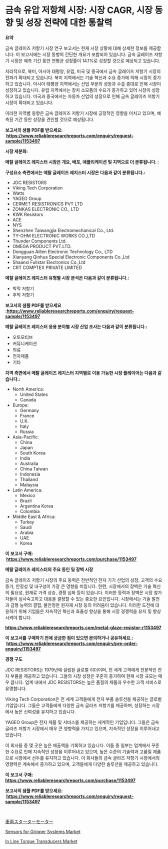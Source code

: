 <p><h1>금속 유압 저항체 시장: 시장 CAGR, 시장 동향 및 성장 전략에 대한 통찰력</h1></p><p><strong>요약</strong></p>
<p><p>금속 글레이즈 저항기 시장 연구 보고서는 현재 시장 상황에 대해 상세한 정보를 제공합니다. 이 보고서에는 시장 동향의 간단한 개요가 포함되어 있습니다. 금속 글레이즈 저항기 시장은 예측 기간 동안 연평균 성장률이 14.1%로 성장할 것으로 예상되고 있습니다.</p><p>지리적으로, 북미, 아시아 태평양, 유럽, 미국 및 중국에서 금속 글레이즈 저항기 시장의 전파가 확대되고 있습니다. 북미 지역에서는 기술 혁신과 수요 증가에 의해 시장이 증가하고 있습니다. 아시아 태평양 지역에서는 산업 부문의 성장과 수출 증대로 인해 시장이 성장하고 있습니다. 유럽 지역에서는 장치 소모품의 수요가 증가하고 있어 시장이 성장하고 있습니다. 미국과 중국에서는 자동차 산업의 성장으로 인해 금속 글레이즈 저항기 시장이 확대되고 있습니다.</p><p>이러한 지역별 동향은 금속 글레이즈 저항기 시장에 긍정적인 영향을 미치고 있으며, 예측된 기간 동안 성장을 견인할 것으로 예상됩니다.</p></p>
<p><strong>보고서의 샘플 PDF를 받으세요: &nbsp;<a href="https://www.reliableresearchreports.com/enquiry/request-sample/1153497">https://www.reliableresearchreports.com/enquiry/request-sample/1153497</a></strong></p>
<p><strong>시장 세분화:</strong></p>
<p><strong> 메탈 글레이즈 레지스터 시장은 개요, 배포, 애플리케이션 및 지역으로 더 분류됩니다. :</strong></p>
<p><strong>구성요소 측면에서는 메탈 글레이즈 레지스터 시장은 다음과 같이 분류됩니다.:</strong></p>
<p><ul><li>JDC RESISTORS</li><li>Viking Tech Corporation</li><li>Watts</li><li>YAGEO Group</li><li>CERMET RESISTRONICS PVT LTD</li><li>ZONKAS ELECTRONIC CO., LTD</li><li>KWK Resistors</li><li>ACE</li><li>NYS</li><li>Shenzhen Taiwangjia Electromechanical Co., Ltd.</li><li>TY-OHM ELECTRONIC WORKS CO.,LTD</li><li>Thunder Components Ltd.</li><li>OMEGA PRODUCT PVT.LTD.</li><li>Dongguan Aillen Electronic Technology Co., LTD</li><li>Xianyang Qinhua Special Electronic Components Co.,Ltd</li><li>Shaanxi Fullstar Electronics Co.,Ltd</li><li>CRT COMPTEX PRIVATE LIMITED</li></ul></p>
<p><strong> 메탈 글레이즈 레지스터 유형별 시장 분석은 다음과 같이 분류됩니다.:</strong></p>
<p><ul><li>박막 저항기</li><li>후막 저항기</li></ul></p>
<p><strong>보고서의 샘플 PDF를 받으세요 :<a href="https://www.reliableresearchreports.com/enquiry/request-sample/1153497">https://www.reliableresearchreports.com/enquiry/request-sample/1153497</a></strong></p>
<p><strong> 메탈 글레이즈 레지스터 응용 분야별 시장 산업 조사는 다음과 같이 분류됩니다.:</strong></p>
<p><ul><li>오토모티브</li><li>커뮤니케이션</li><li>의료</li><li>전자제품</li><li>기타</li></ul></p>
<p><strong>지역 측면에서 메탈 글레이즈 레지스터 지역별로 이용 가능한 시장 플레이어는 다음과 같습니다.:</strong></p>
<p><ul>
    <li>
        North America:
        <ul>
            <li>United States</li>
            <li>Canada</li>
        </ul>
    </li>
    <li>
        Europe:
        <ul>
            <li>Germany</li>
            <li>France</li>
            <li>U.K.</li>
            <li>Italy</li>
            <li>Russia</li>
        </ul>
    </li>
    <li>
        Asia-Pacific:
        <ul>
            <li>China</li>
            <li>Japan</li>
            <li>South Korea</li>
            <li>India</li>
            <li>Australia</li>
            <li>China Taiwan</li>
            <li>Indonesia</li>
            <li>Thailand</li>
            <li>Malaysia</li>
        </ul>
    </li>
    <li>
        Latin America:
        <ul>
            <li>Mexico</li>
            <li>Brazil</li>
            <li>Argentina Korea</li>
            <li>Colombia</li>
        </ul>
    </li>
    <li>
        Middle East & Africa:
        <ul>
            <li>Turkey</li>
            <li>Saudi</li>
            <li>Arabia</li>
            <li>UAE</li>
            <li>Korea</li>
        </ul>
    </li>
    </ul></p>
<p><strong>이 보고서 구매: &nbsp;<a href="https://www.reliableresearchreports.com/purchase/1153497">https://www.reliableresearchreports.com/purchase/1153497</a></strong></p>
<p><strong>메탈 글레이즈 레지스터의 주요 동인 및 장벽 시장</strong></p>
<p><p>금속 글레이즈 저항기 시장의 주요 동력은 전반적인 전자 기기 산업의 성장, 고객의 수요 증가, 안정성 및 내구성이 가장 큰 영향을 미칩니다. 한편, 시장에서의 장벽은 기술 혁신의 필요성, 원재료 가격 상승, 경쟁 심화 등이 있습니다. 이러한 동력과 장벽은 시장 참가자들이 심사숙고하고 대응을 결정할 수 있는 중요한 요인입니다. 시장에서는 기술 발전과 금형 능력의 결핍, 불안정한 원자재 시장 등의 어려움이 있습니다. 이러한 도전에 대응하기 위해 기업들은 지속적인 혁신과 효율성 향상을 통해 시장 경쟁력을 유지 및 향상시켜야 합니다.</p></p>
<p><strong><a href="https://www.reliableresearchreports.com/metal-glaze-resistor-r1153497">https://www.reliableresearchreports.com/metal-glaze-resistor-r1153497</a></strong></p>
<p><strong>이 보고서를 구매하기 전에 궁금한 점이 있으면 문의하거나 공유하세요.: &nbsp;<a href="https://www.reliableresearchreports.com/enquiry/pre-order-enquiry/1153497">https://www.reliableresearchreports.com/enquiry/pre-order-enquiry/1153497</a></strong></p>
<p><strong>경쟁 구도</strong></p>
<p><p>JDC RESISTORS는 1979년에 설립된 글로벌 리더이며, 전 세계 고객에게 전문적인 전자 부품을 제공하고 있습니다. 그들의 시장 성장은 꾸준히 증가하여 현재 시장 규모는 매우 큽니다. 업계 내에서 JDC RESISTORS는 높은 품질의 제품과 우수한 고객 서비스로 유명합니다.</p><p>Viking Tech Corporation은 전 세계 고객들에게 전자 부품 솔루션을 제공하는 글로벌 기업입니다. 그들은 고객들에게 다양한 금속 글라즈 저항기를 제공하며, 성장하는 시장에서 높은 신뢰성을 유지하고 있습니다.</p><p>YAGEO Group은 전자 제품 및 서비스를 제공하는 세계적인 기업입니다. 그들은 금속 글라즈 저항기 시장에서 매우 큰 영향력을 가지고 있으며, 지속적인 성장을 이루어내고 있습니다.</p><p>이 회사들 중 몇 곳은 높은 매출액을 기록하고 있습니다. 이들 중 일부는 업계에서 꾸준한 수요로 인해 지속적인 성장을 이루어내고 있으며, 높은 수준의 기술력과 고품질 제품으로 시장에서 선두를 유지하고 있습니다. 이 회사들의 금속 글라즈 저항기 시장에서의 영향력은 계속해서 증가하고 있으며, 고객들에게 다양한 솔루션을 제공하고 있습니다.</p></p>
<p><strong>이 보고서 구매: &nbsp; <a href="https://www.reliableresearchreports.com/purchase/1153497">https://www.reliableresearchreports.com/purchase/1153497</a></strong></p>
<p><strong>보고서의 샘플 PDF를 받으세요: &nbsp;<a href="https://www.reliableresearchreports.com/enquiry/request-sample/1153497">https://www.reliableresearchreports.com/enquiry/request-sample/1153497</a></strong><strong></strong></p>
<p>&nbsp;</p>
<p><p><a href="https://github.com/lily-u-genius/Market-Research-Report-List-1/blob/main/990237427896.md">車両スターターモーター</a></p><p><a href="https://bubble-tree-ea4.notion.site/Sensors-for-Gripper-Systems-Market-Analysis-Its-CAGR-Market-Segmentation-and-Global-Industry-Overv-26ccbeffcbb24f6f981111a35dbd293c">Sensors for Gripper Systems Market</a></p><p><a href="https://thundering-castanet-c65.notion.site/In-Line-Torque-Transducers-Market-The-Key-To-Successful-Business-Strategy-Forecast-Till-2031-8b9d0dd625a34464b6b935971caed19b">In Line Torque Transducers Market</a></p></p>